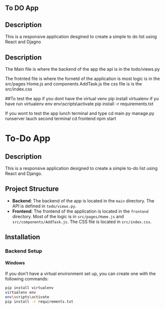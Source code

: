 ## To DO App
## Description
This is a responsive application desgined to create a simple to do list using React and Djagno

## Description
The Main file is where the backend of the app the api is in the todo/views.py 

The frotnted file is where the fornetd of the application is most logic is in the src/pages Home.js and components  AddTask.js the css file is is the src/index.css

##To test the app  if you dont have the virtual venv
pip install virtualenv
if yu have run 
virtualenv env
env\scripts\activate
pip install -r requirements.txt


If you wont to test the app 
lunch terminal and type
cd main
py manage.py runserver
 lauch second terminal cd frontend
 npm start 
# To-Do App

## Description
This is a responsive application designed to create a simple to-do list using React and Django.

## Project Structure
- **Backend**: The backend of the app is located in the `main` directory. The API is defined in `todo/views.py`.
- **Frontend**: The frontend of the application is located in the `frontend` directory. Most of the logic is in `src/pages/Home.js` and `src/components/AddTask.js`. The CSS file is located in `src/index.css`.

## Installation

### Backend Setup

#### Windows
If you don't have a virtual environment set up, you can create one with the following commands:
```bash
pip install virtualenv
virtualenv env
env\scripts\activate
pip install -r requirements.txt

